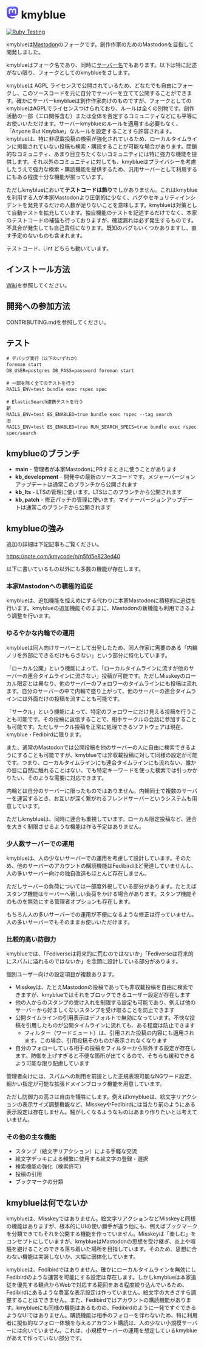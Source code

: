 # ![kmyblue icon](https://raw.githubusercontent.com/kmycode/mastodon/kb_development/app/javascript/icons/favicon-32x32.png) kmyblue

[![Ruby Testing](https://github.com/kmycode/mastodon/actions/workflows/test-ruby.yml/badge.svg)](https://github.com/kmycode/mastodon/actions/workflows/test-ruby.yml)

kmyblueは[Mastodon](https://github.com/mastodon/mastodon)のフォークです。創作作家のためのMastodonを目指して開発しました。

kmyblueはフォーク名であり、同時に[サーバー名](https://kmy.blue)でもあります。以下は特に記述がない限り、フォークとしてのkmyblueをさします。

kmyblueは AGPL ライセンスで公開されているため、どなたでも自由にフォークし、このソースコードを元に自分でサーバーを立てて公開することができます。確かにサーバーkmyblueは創作作家向けのものですが、フォークとしてのkmyblueはAGPLでライセンスつけられており、ルールは全くの別物です。創作活動の一部（エロ関係含む）または全体を否定するコミュニティなどにも平等にお使いいただけます。サーバーkmyblueのルールを適用する必要もなく、「Anyone But Kmyblue」なルールを設定することすら許容されます。  
kmyblueは、特に非収載投稿の検索が強化されているため、ローカルタイムラインに掲載されていない投稿も検索・購読することが可能な場合があります。閉鎖的なコミュニティ、あまり目立ちたくないコミュニティには特に強力な機能を提供します。それ以外のコミュニティに対しても、kmyblueはプライバシーを考慮したうえで強力な検索・購読機能を提供するため、汎用サーバーとして利用するにもある程度十分な機能が揃っています。

ただしkmyblueにおいて**テストコードは飾り**でしかありません。これはkmyblueを利用する人が本家Mastodonより圧倒的に少なく、バグやセキュリティインシデントを発見するだけの人数が足りないことを意味します。kmyblueは対策として自動テストを拡充しています。独自機能のテストを記述するだけでなく、本家のテストコードの補強も行っておりますが、確認漏れは必ず発生するものです。不具合が発生しても自己責任になります。既知のバグもいくつかありますし、直す予定のないものも含まれます。

テストコード、Lint どちらも動いています。

## インストール方法

[Wiki](https://github.com/kmycode/mastodon/wiki/Installation)を参照してください。

## 開発への参加方法

CONTRIBUTING.mdを参照してください。

## テスト

```
# デバッグ実行（以下のいずれか）
foreman start
DB_USER=postgres DB_PASS=password foreman start

# 一部を除く全てのテストを行う
RAILS_ENV=test bundle exec rspec spec

# ElasticSearch連携テストを行う
新
RAILS_ENV=test ES_ENABLED=true bundle exec rspec --tag search
旧
RAILS_ENV=test ES_ENABLED=true RUN_SEARCH_SPECS=true bundle exec rspec spec/search
```

## kmyblueのブランチ

- **main** - 管理者が本家MastodonにPRするときに使うことがあります
- **kb_development** - 開発中の最新のソースコードです。メジャーバージョンアップデートは通常このブランチから公開されます
- **kb_lts** - LTSの管理に使います。LTSはこのブランチから公開されます
- **kb_patch** - 修正パッチの管理に使います。マイナーバージョンアップデートは通常このブランチから公開されます

## kmyblueの強み

追加の詳細は下記記事もご覧ください。

https://note.com/kmycode/n/n5fd5e823ed40

以下に書いているもの以外にも多数の機能が存在します。

### 本家Mastodonへの積極的追従

kmyblueは、追加機能を控えめにする代わりに本家Mastodonに積極的に追従を行います。kmyblueの追加機能そのままに、Mastodonの新機能も利用できるよう調整を行います。

### ゆるやかな内輪での運用

kmyblueは同人向けサーバーとして出発したため、同人作家に需要のある「内輪ノリを外部にできるだけもらさない」という部分に特化しています。

「ローカル公開」という機能によって、「ローカルタイムラインに流すが他のサーバーの連合タイムラインに流さない」投稿が可能です。ただしMisskeyのローカル限定とは異なり、他のサーバーのフォロワーのタイムラインにも投稿は流れます。自分のサーバーの中で内輪で盛り上がって、他のサーバーの連合タイムラインには外面だけの投稿を流すことも可能です。

「サークル」という機能によって、特定のフォロワーにだけ見える投稿を行うことも可能です。その投稿に返信することで、相手サークルの会話に参加することも可能です。ただしサークル投稿を正常に処理できるソフトウェアは現在、kmyblue・Fedibirdに限ります。

また、通常のMastodonでは公開投稿を他のサーバーの人に自由に検索できるようにすることも可能ですが、kmyblueでは非収載投稿に対して同様の設定が可能です。つまり、ローカルタイムラインにも連合タイムラインにも流れない、誰かの目に自然に触れることはない、でも特定キーワードを使った検索では引っかかりたい、そのような需要に対応できます。

内輪とは自分のサーバーに限ったものではありません。内輪同士で複数のサーバーを運営するとき、お互いが深く繋がれるフレンドサーバーというシステムも用意しています。

ただしkmyblueは、同時に連合も重視しています。ローカル限定投稿など、連合を大きく制限させるような機能は作る予定はありません。

### 少人数サーバーでの運用

kmyblueは、人の少ないサーバーでの運用を考慮して設計しています。そのため、他のサーバーのアカウントの購読機能はFedibirdほど発達していませんし、人の多いサーバー向けの独自改造もほとんど存在しません。

ただしサーバーの負荷については一部度外視している部分があります。たとえばスタンプ機能はサーバーへ著しい負荷をかける場合があります。スタンプ機能そのものを無効にする管理者オプションも存在します。

もちろん人の多いサーバーでの運用が不便になるような修正は行っていません。人の多いサーバーでもそのままお使いいただけます。

### 比較的高い防御力

kmyblueでは、「Fediverseは将来的に荒むのではないか」「Fediverseは将来的にスパムに溢れるのではないか」を念頭に設計している部分があります。

個別ユーザー向けの設定項目が複数あります。

- Misskeyは、たとえMastodonの投稿であっても非収載投稿を自由に検索できますが、kmyblueではそれをブロックできるユーザー設定が存在します
- 他の人からのスタンプの受け入れを制限する設定も可能であり、例えば他のサーバーから好ましくないスタンプを受け取ることを防止できます
- 公開タイムラインの引用表示はデフォルトで無効になっています。不快な投稿を引用したものが公開タイムラインに流れても、ある程度は防止できます
  - フィルター（ワードミュート）は、引用された投稿の内容にも適用されます。この場合、引用投稿そのものが表示されなくなります
- 自分のフォローしている相手の投稿をフィルターから除外する設定が存在します。防御を上げすぎると不便な箇所が出てくるので、そちらも緩和できるよう可能な限り配慮しています

管理者向けには、スパムへの利用を前提とした正規表現可能なNGワード設定、細かい指定が可能な拡張ドメインブロック機能を用意しています。

ただし防御力の高さは自由を犠牲にします。例えばkmyblueは、絵文字リアクションの表示サイズ調整機能など、MisskeyやFedibirdには当たり前のようにある表示設定は存在しません。騒がしくなるようなものはあまり作りたいとは考えていません。

### その他の主な機能

- スタンプ（絵文字リアクション）による手軽な交流
- 絵文字デッキによる頻繁に使用する絵文字の登録・選択
- 検索機能の強化（検索許可）
- 投稿の引用
- ブックマークの分類

## kmyblueは何でないか

kmyblueは、Misskeyではありません。絵文字リアクションなどMisskeyと同様の機能はありますが、根本的にUIの使い勝手が違う他にも、例えばブックマークを分類できてもそれを公開する機能を作っていません。Misskeyは「楽しむ」をコンセプトにしていますが、kmyblueはMastodonの思想を受け継ぎ、炎上や喧騒を避けることのできる落ち着いた場所を目指しています。そのため、思想に合わない機能は実装しないか、大幅に弱体化しています。

kmyblueは、Fedibirdではありません。確かにローカルタイムラインを無効にしFedibirdのような運営を可能にする設定は存在します。しかしkmyblueは本家追従を優先する観点からWebで対応する範囲をある程度絞り込んでいるため、Fedibirdにあるような豊富な表示設定は作っていません。絵文字の大きさすら調整することはできません。また、Fedibirdではアカウントの購読機能があります。kmyblueにも同様の機能はあるものの、Fedibirdのように一発ですぐできるようなUIではありません。購読機能は相手のフォローを伴わないため、特に利用者に擬似的なフォロー体験を与えるアカウント購読は、人の少ない小規模サーバーには向いていません。これは、小規模サーバーの運用を想定しているkmyblueがあえて作っていない部分です。
